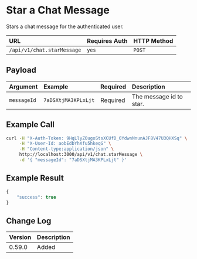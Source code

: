 # Star a Chat Message

Stars a chat message for the authenticated user.

| URL | Requires Auth | HTTP Method |
| :--- | :--- | :--- |
| `/api/v1/chat.starMessage` | `yes` | `POST` |

## Payload

| Argument | Example | Required | Description |
| :--- | :--- | :--- | :--- |
| `messageId` | `7aDSXtjMA3KPLxLjt` | Required | The message id to star. |

## Example Call

```bash
curl -H "X-Auth-Token: 9HqLlyZOugoStsXCUfD_0YdwnNnunAJF8V47U3QHXSq" \
     -H "X-User-Id: aobEdbYhXfu5hkeqG" \
     -H "Content-type:application/json" \
     http://localhost:3000/api/v1/chat.starMessage \
     -d '{ "messageId": "7aDSXtjMA3KPLxLjt" }'
```

## Example Result

```javascript
{
    "success": true
}
```

## Change Log

| Version | Description |
| :--- | :--- |
| 0.59.0 | Added |

